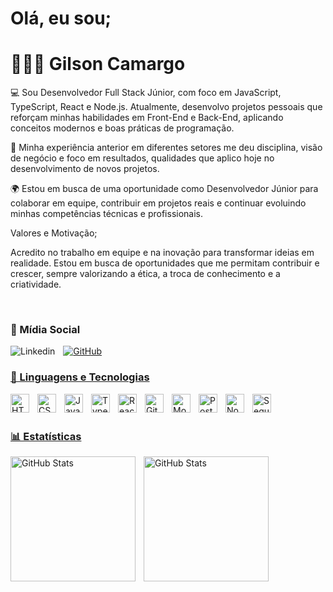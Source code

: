 


# Olá, eu sou;

# 🧑🏻‍💻 Gilson Camargo

💻 Sou Desenvolvedor Full Stack Júnior, com foco em JavaScript, TypeScript, React e Node.js. Atualmente, desenvolvo projetos pessoais que reforçam minhas habilidades em Front-End e Back-End, aplicando conceitos modernos e boas práticas de programação.

🚀 Minha experiência anterior em diferentes setores me deu disciplina, visão de negócio e foco em resultados, qualidades que aplico hoje no desenvolvimento de novos projetos.

🌍 Estou em busca de uma oportunidade como Desenvolvedor Júnior para colaborar em equipe, contribuir em projetos reais e continuar evoluindo minhas competências técnicas e profissionais.

Valores e Motivação;

Acredito no trabalho em equipe e na inovação para transformar ideias em realidade. Estou em busca de oportunidades que me permitam contribuir e crescer, sempre valorizando a ética, a troca de conhecimento e a criatividade.

<br>

### 🔗 Mídia Social

<p align="left">
    <a href="https://www.linkedin.com/in/gilcccamargo/">
        <img 
            style="padding-right: 10px;"
            align="left"
            alt="Linkedin" 
            title="Conecte com meu Linkedin" 
            src="https://icongr.am/devicon/linkedin-original.svg?size=50&color=currentColor"
    >
    <a href="https://github.com/gcamargocoder">
        <img 
            alt="GitHub" 
            title="Me siga no GitHub" 
            src="https://img.icons8.com/?size=55&id=3tC9EQumUAuq&format=png&color=FFFFFF"
        />

### 🤖 Linguagens e Tecnologias

<img 
    align="left" 
    alt="HTML"
    title="HTML" 
    width="30px" 
    style="padding-right: 10px;" 
    src="https://cdn.jsdelivr.net/gh/devicons/devicon@latest/icons/html5/html5-original.svg" 
/>
<img 
    align="left" 
    alt="CSS" 
    title="CSS"
    width="30px" 
    style="padding-right: 10px;" 
    src="https://cdn.jsdelivr.net/gh/devicons/devicon@latest/icons/css3/css3-original.svg" 
/>
<img 
    align="left" 
    alt="JavaScript" 
    title="JavaScript"
    width="30px" 
    style="padding-right: 10px;" 
    src="https://cdn.jsdelivr.net/gh/devicons/devicon@latest/icons/javascript/javascript-original.svg" 
/>
<img 
    align="left" 
    alt="TypeScript"
    title="TypeScript" 
    width="30px" 
    style="padding-right: 10px;" 
    src="https://cdn.jsdelivr.net/gh/devicons/devicon@latest/icons/typescript/typescript-original.svg" 
/>
<img 
    align="left" 
    alt="React"
    title="React" 
    width="30px" 
    style="padding-right: 10px;" 
    src="https://cdn.jsdelivr.net/gh/devicons/devicon@latest/icons/react/react-original.svg" 
/>
<img 
    align="left" 
    alt="Git" 
    title="Git"
    width="30px" 
    style="padding-right: 10px;" 
    src="https://cdn.jsdelivr.net/gh/devicons/devicon@latest/icons/git/git-original.svg" 
/>
<img 
    align="left" 
    alt="MongoDB" 
    title="MongoDB"
    width="30px" 
    style="padding-right: 10px;" 
    src="https://icongr.am/devicon/mongodb-original.svg?size=57&color=currentColor"
/>
  <img 
     align="left" 
    alt="PostgreSQL" 
    title="PostgreSQL"
    width="30px" 
    style="padding-right: 10px;" 
    src="https://icongr.am/devicon/postgresql-original.svg?size=57&color=currentColor" 
  />
  <img 
     align="left" 
    alt="NodeJS" 
    title="NodeJS"
    width="30px" 
    style="padding-right: 10px;" 
    src="https://icongr.am/devicon/nodejs-original.svg?size=57&color=currentColor" 
  />
    <img 
     align="left" 
    alt="Sequelize" 
    title="Sequelize"
    width="30px" 
    style="padding-right: 10px;" 
    src="https://icongr.am/devicon/sequelize-original.svg?size=57&color=currentColor" 
  />

<br/>
<br/>

### 📊 Estatísticas

<p>
  <img 
    align="left" 
    alt="GitHub Stats" 
    height="200" 
    style="padding-right: 10px;" 
    src="https://github-readme-stats.vercel.app/api?username=gcamargocoder&show_icons=true&theme=tokyonight&include_all_commits=true&locale=pt-br" 
  />

<img 
      align="left" 
      alt="GitHub Stats" 
      height="200" 
      src="https://github-readme-stats.vercel.app/api/top-langs/?username=gcamargocoder&theme=tokyonight&layout=compact&custom_title=Tecnologias&langs_count=9" 
  />

</p>



